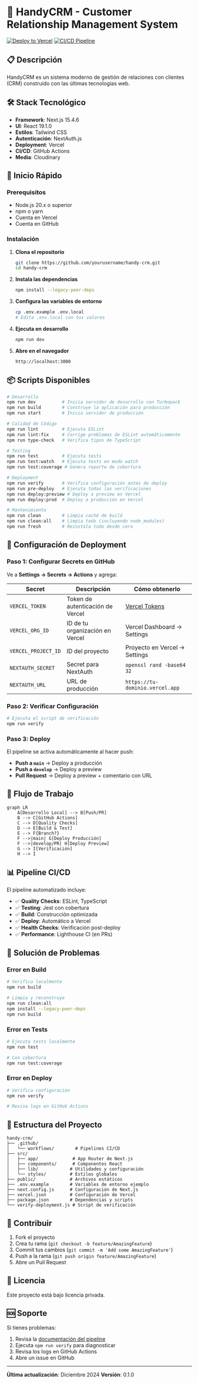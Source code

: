 # 🚀 HandyCRM - Customer Relationship Management System

[![Deploy to Vercel](https://vercel.com/button)](https://vercel.com/new/clone?repository-url=https://github.com/yourusername/handy-crm)
[![CI/CD Pipeline](https://github.com/yourusername/handy-crm/actions/workflows/deploy-handy-crm.yml/badge.svg)](https://github.com/yourusername/handy-crm/actions)

## 📋 Descripción

HandyCRM es un sistema moderno de gestión de relaciones con clientes (CRM) construido con las últimas tecnologías web.

## 🛠️ Stack Tecnológico

- **Framework**: Next.js 15.4.6
- **UI**: React 19.1.0
- **Estilos**: Tailwind CSS
- **Autenticación**: NextAuth.js
- **Deployment**: Vercel
- **CI/CD**: GitHub Actions
- **Media**: Cloudinary

## 🚀 Inicio Rápido

### Prerequisitos

- Node.js 20.x o superior
- npm o yarn
- Cuenta en Vercel
- Cuenta en GitHub

### Instalación

1. **Clona el repositorio**
   ```bash
   git clone https://github.com/yourusername/handy-crm.git
   cd handy-crm
   ```

2. **Instala las dependencias**
   ```bash
   npm install --legacy-peer-deps
   ```

3. **Configura las variables de entorno**
   ```bash
   cp .env.example .env.local
   # Edita .env.local con tus valores
   ```

4. **Ejecuta en desarrollo**
   ```bash
   npm run dev
   ```

5. **Abre en el navegador**
   ```
   http://localhost:3000
   ```

## 📦 Scripts Disponibles

```bash
# Desarrollo
npm run dev          # Inicia servidor de desarrollo con Turbopack
npm run build        # Construye la aplicación para producción
npm run start        # Inicia servidor de producción

# Calidad de Código
npm run lint         # Ejecuta ESLint
npm run lint:fix     # Corrige problemas de ESLint automáticamente
npm run type-check   # Verifica tipos de TypeScript

# Testing
npm run test         # Ejecuta tests
npm run test:watch   # Ejecuta tests en modo watch
npm run test:coverage # Genera reporte de cobertura

# Deployment
npm run verify       # Verifica configuración antes de deploy
npm run pre-deploy   # Ejecuta todas las verificaciones
npm run deploy:preview # Deploy a preview en Vercel
npm run deploy:prod  # Deploy a producción en Vercel

# Mantenimiento
npm run clean        # Limpia caché de build
npm run clean:all    # Limpia todo (incluyendo node_modules)
npm run fresh        # Reinstala todo desde cero
```

## 🔐 Configuración de Deployment

### Paso 1: Configurar Secrets en GitHub

Ve a **Settings → Secrets → Actions** y agrega:

| Secret | Descripción | Cómo obtenerlo |
|--------|-------------|----------------|
| `VERCEL_TOKEN` | Token de autenticación de Vercel | [Vercel Tokens](https://vercel.com/account/tokens) |
| `VERCEL_ORG_ID` | ID de tu organización en Vercel | Vercel Dashboard → Settings |
| `VERCEL_PROJECT_ID` | ID del proyecto | Proyecto en Vercel → Settings |
| `NEXTAUTH_SECRET` | Secret para NextAuth | `openssl rand -base64 32` |
| `NEXTAUTH_URL` | URL de producción | `https://tu-dominio.vercel.app` |

### Paso 2: Verificar Configuración

```bash
# Ejecuta el script de verificación
npm run verify
```

### Paso 3: Deploy

El pipeline se activa automáticamente al hacer push:

- **Push a `main`** → Deploy a producción
- **Push a `develop`** → Deploy a preview
- **Pull Request** → Deploy a preview + comentario con URL

## 🔄 Flujo de Trabajo

```mermaid
graph LR
    A[Desarrollo Local] --> B[Push/PR]
    B --> C[GitHub Actions]
    C --> D[Quality Checks]
    D --> E[Build & Test]
    E --> F{Branch?}
    F -->|main| G[Deploy Producción]
    F -->|develop/PR| H[Deploy Preview]
    G --> I[Verificación]
    H --> I
```

## 📊 Pipeline CI/CD

El pipeline automatizado incluye:

- ✅ **Quality Checks**: ESLint, TypeScript
- ✅ **Testing**: Jest con cobertura
- ✅ **Build**: Construcción optimizada
- ✅ **Deploy**: Automático a Vercel
- ✅ **Health Checks**: Verificación post-deploy
- ✅ **Performance**: Lighthouse CI (en PRs)

## 🐛 Solución de Problemas

### Error en Build
```bash
# Verifica localmente
npm run build

# Limpia y reconstruye
npm run clean:all
npm install --legacy-peer-deps
npm run build
```

### Error en Tests
```bash
# Ejecuta tests localmente
npm run test

# Con cobertura
npm run test:coverage
```

### Error en Deploy
```bash
# Verifica configuración
npm run verify

# Revisa logs en GitHub Actions
```

## 📝 Estructura del Proyecto

```
handy-crm/
├── .github/
│   └── workflows/        # Pipelines CI/CD
├── src/
│   ├── app/             # App Router de Next.js
│   ├── components/      # Componentes React
│   ├── lib/            # Utilidades y configuración
│   └── styles/         # Estilos globales
├── public/             # Archivos estáticos
├── .env.example        # Variables de entorno ejemplo
├── next.config.js      # Configuración de Next.js
├── vercel.json         # Configuración de Vercel
├── package.json        # Dependencias y scripts
└── verify-deployment.js # Script de verificación
```

## 🤝 Contribuir

1. Fork el proyecto
2. Crea tu rama (`git checkout -b feature/AmazingFeature`)
3. Commit tus cambios (`git commit -m 'Add some AmazingFeature'`)
4. Push a la rama (`git push origin feature/AmazingFeature`)
5. Abre un Pull Request

## 📄 Licencia

Este proyecto está bajo licencia privada.

## 🆘 Soporte

Si tienes problemas:

1. Revisa la [documentación del pipeline](./PIPELINE_SETUP.md)
2. Ejecuta `npm run verify` para diagnosticar
3. Revisa los logs en GitHub Actions
4. Abre un issue en GitHub

---

**Última actualización**: Diciembre 2024
**Versión**: 0.1.0
